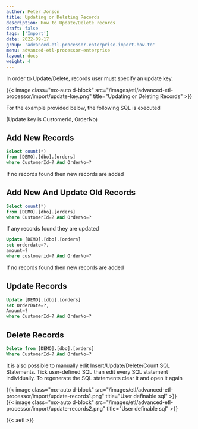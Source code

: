 ```yaml
---
author: Peter Jonson
title: Updating or Deleting Records
description: How to Update/Delete records
draft: false
tags: ['Import']
date: 2022-09-17
group: 'advanced-etl-processor-enterprise-import-how-to'
menu: advanced-etl-processor-enterprise
layout: docs
weight: 4
---
```


In order to Update/Delete, records user must specify an update key.

{{< image class="mx-auto d-block"  src="/images/etl/advanced-etl-processor/import/update-key.png" title="Updating or Deleting Records" >}}

For the example provided below, the following SQL is executed

(Update key is CustomerId, OrderNo)

## Add New Records

```sql
Select count(*)
from [DEMO].[dbo].[orders]
where CustomerId=? And OrderNo=?
```

If no records found then new records are added

## Add New And Update Old Records

```sql
Select count(*)
from [DEMO].[dbo].[orders]
where CustomerId=? And OrderNo=?
```

If any records found they are updated

```sql
Update [DEMO].[dbo].[orders]
set orderdate=?,
amount=?
where customerid=? And OrderNo=?
```

If no records found then new records are added

## Update Records

```sql
Update [DEMO].[dbo].[orders]
set OrderDate=?,
Amount=?
where CustomerId=? And OrderNo=?
```

## Delete Records

```sql
Delete from [DEMO].[dbo].[orders]
Where CustomerId=? And OrderNo=?
```

It is also possible to manually edit Insert/Update/Delete/Count SQL Statements.
Tick user-defined SQL than edit every SQL statement individually.
To regenerate the SQL statements clear it and open it again

{{< image class="mx-auto d-block"  src="/images/etl/advanced-etl-processor/import/update-records1.png" title="User definable sql" >}}
\
{{< image class="mx-auto d-block"  src="/images/etl/advanced-etl-processor/import/update-records2.png" title="User definable sql" >}}

{{< aetl >}}
